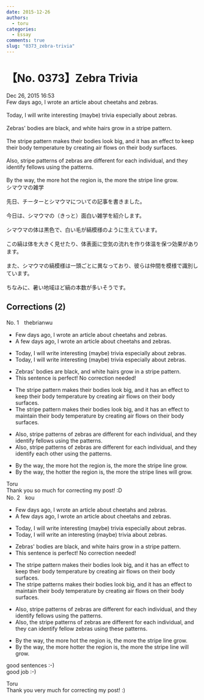 ```yaml
---
date: 2015-12-26
authors:
  - toru
categories:
  - Essay
comments: true
slug: "0373_zebra-trivia"
---
```


# 【No. 0373】Zebra Trivia
<div class="date">Dec 26, 2015 16:53</div>
<div id="post"><div id="body_show_ori">
Few days ago, I wrote an article about cheetahs and zebras.<br/><br/>Today, I will write interesting (maybe) trivia especially about zebras.<br/><br/>Zebras' bodies are black, and white hairs grow in a stripe pattern.<br/><br/>The stripe pattern makes their bodies look big, and it has an effect to keep their body temperature by creating air flows on their body surfaces.<br/><br/>Also, stripe patterns of zebras are different for each individual, and they identify fellows using the patterns.<br/><br/>By the way, the more hot the region is, the more the stripe line grow.
</div></div>

<!-- more -->

<div id="post_ja"><div id="body_show_mo">
シマウマの雑学<br/><br/>先日、チーターとシマウマについての記事を書きました。<br/><br/>今日は、シマウマの（きっと）面白い雑学を紹介します。<br/><br/>シマウマの体は黒色で、白い毛が縞模様のように生えています。<br/><br/>この縞は体を大きく見せたり、体表面に空気の流れを作り体温を保つ効果があります。<br/><br/>また、シマウマの縞模様は一頭ごとに異なっており、彼らは仲間を模様で識別しています。<br/><br/>ちなみに、暑い地域ほど縞の本数が多いそうです。
</div></div>

## Corrections (2)
<div id="block"><div class="first_name"> No. 1　<span class="just_name">thebrianwu</span></div><div id="block2">
<ul class="correction_field">
<li class="incorrect">Few days ago, I wrote an article about cheetahs and zebras.</li>
<li class="corrected correct">
<span class="f_blue">A few</span> days ago, I wrote an article about cheetahs and zebras.
</li>
</ul>
<ul class="correction_field">
<li class="incorrect">Today, I will write interesting (maybe) trivia especially about zebras.</li>
<li class="corrected correct">
Today, I will write interesting (maybe) trivia <span class="sline">especially </span>about zebras.
</li>
</ul>
<ul class="correction_field">
<li class="incorrect">Zebras' bodies are black, and white hairs grow in a stripe pattern.</li>
<li class="corrected perfect">This sentence is perfect! No correction needed!</li>
</ul>
<ul class="correction_field">
<li class="incorrect">The stripe pattern makes their bodies look big, and it has an effect to keep their body temperature by creating air flows on their body surfaces.</li>
<li class="corrected correct">
The stripe pattern makes their bodies look big, and it has an effect to <span class="f_blue">maintain</span> their body temperature by creating air flows on their body surfaces.
</li>
</ul>
<ul class="correction_field">
<li class="incorrect">Also, stripe patterns of zebras are different for each individual, and they identify fellows using the patterns.</li>
<li class="corrected correct">
Also, stripe patterns of zebras are different for each individual, and they identify <span class="f_blue">each other</span> using the patterns.
</li>
</ul>
<ul class="correction_field">
<li class="incorrect">By the way, the more hot the region is, the more the stripe line grow.</li>
<li class="corrected correct">
By the way, the <span class="f_blue">hotter</span> the region is, the more the stripe lines <span class="f_blue">will</span> grow.
</li>
</ul>
</div><div class="name"><span class="just_name">Toru</span><br>
Thank you so much for correcting my post! :D
</div>
</div>
<div id="block"><div class="first_name"> No. 2　<span class="just_name">kou</span></div><div id="block2">
<ul class="correction_field">
<li class="incorrect">Few days ago, I wrote an article about cheetahs and zebras.</li>
<li class="corrected correct">
A few days ago, I wrote an article about cheetahs and zebras.
</li>
</ul>
<ul class="correction_field">
<li class="incorrect">Today, I will write interesting (maybe) trivia especially about zebras.</li>
<li class="corrected correct">
Today, I will write an interesting (maybe) trivia about zebras.
</li>
</ul>
<ul class="correction_field">
<li class="incorrect">Zebras' bodies are black, and white hairs grow in a stripe pattern.</li>
<li class="corrected perfect">This sentence is perfect! No correction needed!</li>
</ul>
<ul class="correction_field">
<li class="incorrect">The stripe pattern makes their bodies look big, and it has an effect to keep their body temperature by creating air flows on their body surfaces.</li>
<li class="corrected correct">
The stripe patterns makes their bodies look big, and it has an effect to maintain their body temperature by creating air flows on their body surfaces.
</li>
</ul>
<ul class="correction_field">
<li class="incorrect">Also, stripe patterns of zebras are different for each individual, and they identify fellows using the patterns.</li>
<li class="corrected correct">
Also, the stripe patterns of zebras are different for each individual, and they can identify fellow zebras using these patterns.
</li>
</ul>
<ul class="correction_field">
<li class="incorrect">By the way, the more hot the region is, the more the stripe line grow.</li>
<li class="corrected correct">
By the way, the more hotter the region is, the more the stripe line will grow.
</li>
</ul>
<p class="comment_small">
 good sentences :-)
 <br/>
 good job :-)
</p>

</div><div class="name"><span class="just_name">Toru</span><br>
Thank you very much for correcting my post! :)
</div>
</div>
